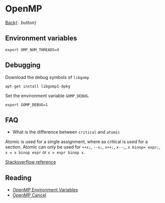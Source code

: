 # OpenMP

[Back](../../index.md#hpc){: .button}

## Environment variables

```
export OMP_NUM_THREADS=4
```

## Debugging

Download the debug symbols of `libgomp`

```
apt-get install libgomp1-dpkg
```

Set the environment variable `GOMP_DEBUG`.

```
export GOMP_DEBUG=1
```

## FAQ

- What is the difference between `critical` and `atomic`

Atomic is used for a single assignment, where as critical is used for a section.
Atomic can only be used for `++x;`, `--x;`, `x++;`, `x--;`, `x binop= expr;`, `x = x binop expr` or `x = expr binop x`.

[Stackoverflow reference](https://stackoverflow.com/questions/7798010/what-is-the-difference-between-atomic-and-critical-in-openmp)

## Reading

- [OpenMP Environment Variables](https://gcc.gnu.org/onlinedocs/libgomp/Environment-Variables.html#Environment-Variables)
- [OpenMP Cancel](http://jakascorner.com/blog/2016/08/omp-cancel.html)
